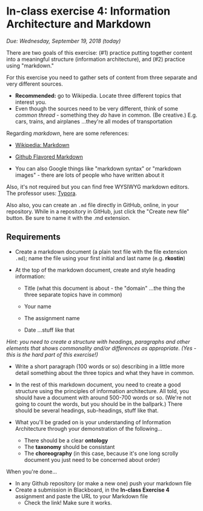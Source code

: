 # In-class exercise 4: Information Architecture and Markdown

*Due: Wednesday, September 19, 2018 (today)* 

There are two goals of this exercise: (#1) practice putting together content into a meaningful structure (information architecture), and (#2) practice using "markdown."

For this exercise you need to gather sets of content from three separate and very different sources.  

- **Recommended:** go to Wikipedia.  Locate three different topics that interest you. 
- Even though the sources need to be very different, think of some *common thread* - something they *do* have in common.  (Be creative.)  E.g. cars, trains, and airplanes …they're all modes of transportation

Regarding *markdown*, here are some references:

- [Wikipedia: Markdown](https://en.wikipedia.org/wiki/Markdown)


- [Github Flavored Markdown](https://github.github.com/gfm/)
- You can also Google things like "markdown syntax" or "markdown images" - there are lots of people who have written about it


Also, it's not required but you can find free WYSIWYG markdown editors.  The professor uses: [Typora](https://typora.io/).  

Also also, you can create an `.md` file directly in GitHub, online, in your repository.  While in a repository in GitHub, just click the "Create new file" button.  Be sure to name it with the .md extension.  

## Requirements

- Create a markdown document (a plain text file with the file extension `.md`); name the file using your first initial and last name (e.g. **rkostin**)

- At the top of the markdown document, create and style heading information:
  - Title (what this document is about - the "domain" …the thing the three separate topics have in common)

  - Your name

  - The assignment name

  - Date
    …stuff like that

*Hint: you need to create a structure with headings, paragraphs and other elements that shows commonality and/or differences as appropriate.  (Yes - this is the hard part of this exercise!)*

- Write a short paragraph (100 words or so) describing in a little more detail something about the three topics and what they have in common.  

- In the rest of this markdown document, you need to create a good structure using the principles of information architecture. All told, you should have a document with around 500-700 words or so.  (We're not going to count the words, but you should be in the ballpark.) There should be several headings, sub-headings, stuff like that.

- What you'll be graded on is your understanding of Information Architecture through your demonstration of the following...

  - There should be a clear **ontology**
  - The **taxonomy** should be consistant
  - The **choreography** (in this case, because it's one long scrolly document you just need to be concerned about order)


When you're done...

- In any Github repository (or make a new one) push your markdown file 
- Create a submission in Blackboard, in the **In-class Exercise 4** assignment and paste the URL to your Markdown file
  - Check the link!  Make sure it works.


